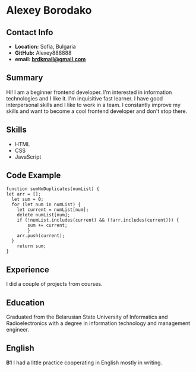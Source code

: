 # Alexey Borodako

## **Contact Info**

- **Location:** Sofia, Bulgaria
- **GitHub:** Alexey888888
- **email: brdkmail@gmail.com**

## **Summary**

Hi! I am a beginner frontend developer. I'm interested in information technologies and I like it. I'm inquisitive fast learner. I have good interpersonal skills and I like to work in a team. I constantly improve my skills and want to become a cool frontend developer and don't stop there.

## **Skills**

- HTML
- CSS
- JavaScript

## Code Example

```
function sumNoDuplicates(numList) {
let arr = [];
  let sum = 0;
  for (let num in numList) {
    let current = numList[num];
    delete numList[num];
    if (!numList.includes(current) && (!arr.includes(current))) {
        sum += current;
        }
    arr.push(current);
  }
    return sum;
}

```

## Experience

I did a couple of projects from courses.

## Education

Graduated from the Belarusian State University of Informatics and Radioelectronics with a degree in information technology and management engineer.

## English

**B1**
I had a little practice cooperating in English mostly in writing.
